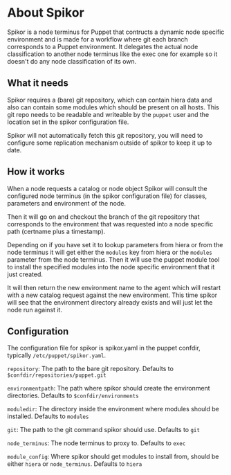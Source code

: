 About Spikor
============

Spikor is a node terminus for Puppet that contructs a dynamic node specific environment and is made for a workflow where git each branch corresponds to a Puppet environment.
It delegates the actual node classification to another node terminus like the exec one for example so it doesn't do any node classification of its own.

What it needs
-------------

Spikor requires a (bare) git repository, which can contain hiera data and also can contain some modules which should be present on all hosts. This git repo needs to be readable and writeable by the `puppet` user and the location set in the spikor configuration file.

Spikor will not automatically fetch this git repository, you will need to configure some replication mechanism outside of spikor to keep it up to date.

How it works
------------

When a node requests a catalog or node object Spikor will consult the configured node terminus (in the spikor configuration file) for classes, parameters and environment of the node.

Then it will go on and checkout the branch of the git repository that corresponds to the environment that was requested into a node specific path (certname plus a timestamp).

Depending on if you have set it to lookup parameters from hiera or from the node terminus it will get either the `modules` key from hiera or the `modules` parameter from the node terminus. Then it will use the puppet module tool to install the specified modules into the node specific environment that it just created.

It will then return the new environment name to the agent which will restart with a new catalog request against the new environment. This time spikor will see that the environment directory already exists and will just let the node run against it.

Configuration
-------------

The configuration file for spikor is spikor.yaml in the puppet confdir, typically `/etc/puppet/spikor.yaml`.

`repository`: The path to the bare git repository. Defaults to `$confdir/repositories/puppet.git`

`environmentpath`: The path where spikor should create the environment directories. Defaults to `$confdir/environments`

`moduledir`: The directory inside the environment where modules should be installed. Defaults to `modules`

`git`: The path to the git command spikor should use. Defaults to `git`

`node_terminus`: The node terminus to proxy to. Defaults to `exec`

`module_config`: Where spikor should get modules to install from, should be either `hiera` or `node_terminus`. Defaults to `hiera`
